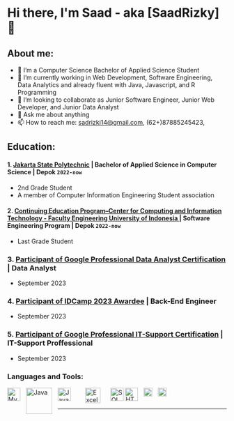 # Hi there, I'm Saad - aka [SaadRizky] 👋
## About me:
- 🔭 I’m a Computer Science Bachelor of Applied Science Student 
- 🌱 I’m currently working in Web Development, Software Engineering, Data Analytics and already fluent with Java, Javascript, and R Programming
- 👯 I’m looking to collaborate as Junior Software Engineer, Junior Web Developer, and Junior Data Analyst
- 💬 Ask me about anything
- 📫 How to reach me: sadrizki14@gmail.com, (62+)87885245423, 

## Education:

#### 1. [Jakarta State Polytechnic](https://www.pnj.ac.id) |  Bachelor of Applied Science in Computer Science | Depok `2022-now`
   - 2nd Grade Student 
   - A member of Computer Information Engineering Student association
#### 2. [Continuing Education Program–Center for Computing and Information Technology - Faculty Engineering University of Indonesia ](https://ccit.eng.ui.ac.id/) | Software Engineering Program | Depok `2022-now`
   - Last Grade Student

### 3. [Participant of Google Professional Data Analyst Certification](https://www.coursera.org/professional-certificates/google-data-analytics?) | Data Analyst
   - September 2023 

### 4. [Participant of IDCamp 2023 Awardee](https://idcamp.ioh.co.id/?utm_source=scholarship&utm_medium=organic+social&utm_campaign=idcamp_23_launch_sections_program) | Back-End Engineer
   - September 2023 

### 5. [Participant of Google Professional IT-Support Certification](https://www.coursera.org/professional-certificates/sertifikat-it-support-profesional-google) | IT-Support Proffessional
   - September 2023 


### Languages and Tools:

<img align="left" alt="MySQL" width="30px" src="https://cdn.jsdelivr.net/gh/devicons/devicon/icons/mysql/mysql-original.svg" style="padding-right:10px;" />
<img align="left" alt="Java" width="60px" src="https://logos-world.net/wp-content/uploads/2022/07/Java-Logo-700x394.png" style="padding-right:10px;" />
<img align="left" alt="Javascript" width="30px" src="https://upload.wikimedia.org/wikipedia/commons/thumb/6/6a/JavaScript-logo.png/900px-JavaScript-logo.png?20120221235433" style="padding-right:30px;" />
<img align="left" alt="Excel" width="35px" src="https://is2-ssl.mzstatic.com/image/thumb/Purple126/v4/a8/fd/5a/a8fd5a84-c6f1-355f-3b9f-6e86598efaa3/XCEL.png/1200x630bb.png" style="padding-right:20px;" />
<img align="left" alt="SQL Server" width="30px" src="https://www.svgrepo.com/show/303229/microsoft-sql-server-logo.svg" style="padding-right:0px;" />
<img align="left" alt="HTML5" width="30px" src="https://upload.wikimedia.org/wikipedia/commons/thumb/6/61/HTML5_logo_and_wordmark.svg/255px-HTML5_logo_and_wordmark.svg.png" style="padding-right:10px;" />
<img align="left" alt="CSS" width="20px" src="https://upload.wikimedia.org/wikipedia/commons/thumb/d/d5/CSS3_logo_and_wordmark.svg/150px-CSS3_logo_and_wordmark.svg.png" style="padding-right:10px;" />
<img align="left" alt="CSS" width="20px" src="https://upload.wikimedia.org/wikipedia/commons/thumb/1/1b/R_logo.svg/182px-R_logo.svg.png" style="padding-right:10px;" />

<br />
<br />

---
[Project]: https://github.com/saadrizky/saadrizky


